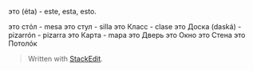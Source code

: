 
это (éta) - este, esta, esto.

это стóл - mesa
это стул - silla
это Класс - clase
это Доска (daská) - pizarrón - pizarra
это Карта - mapa
это Дверь 
это Окно
это Стена
это Потолóк
> Written with [StackEdit](https://stackedit.io/).
<!--stackedit_data:
eyJoaXN0b3J5IjpbODc5NjA4NzE2XX0=
-->